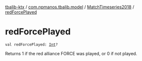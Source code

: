[tbalib-ktx](../../index.md) / [com.npmanos.tbalib.model](../index.md) / [MatchTimeseries2018](index.md) / [redForcePlayed](./red-force-played.md)

# redForcePlayed

`val redForcePlayed: `[`Int`](https://kotlinlang.org/api/latest/jvm/stdlib/kotlin/-int/index.html)`?`

Returns 1 if the red alliance FORCE was played, or 0 if not played.

